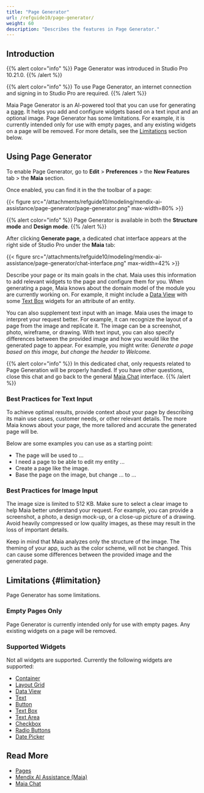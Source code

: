 ```yaml
---
title: "Page Generator"
url: /refguide10/page-generator/
weight: 60
description: "Describes the features in Page Generator."
---
```


## Introduction

{{% alert color="info" %}}
Page Generator was introduced in Studio Pro 10.21.0.
{{% /alert %}}

{{% alert color="info" %}}
To use Page Generator, an internet connection and signing in to Studio Pro are required.
{{% /alert %}}

Maia Page Generator is an AI-powered tool that you can use for generating a [page](/refguide10/page/). It helps you add and configure widgets based on a text input and an optional image. Page Generator has some limitations. For example, it is currently intended only for use with empty pages, and any existing widgets on a page will be removed. For more details, see the [Limitations](#limitation) section below.

## Using Page Generator

To enable Page Generator, go to **Edit** > **Preferences** > the **New Features** tab > the **Maia** section.

Once enabled, you can find it in the the toolbar of a page:

{{< figure src="/attachments/refguide10/modeling/mendix-ai-assistance/page-generator/page-generator.png" max-width=80% >}}

{{% alert color="info" %}}
Page Generator is available in both the **Structure mode** and **Design mode**.
{{% /alert %}}

After clicking **Generate page**, a dedicated chat interface appears at the right side of Studio Pro under the **Maia** tab:

{{< figure src="/attachments/refguide10/modeling/mendix-ai-assistance/page-generator/chat-interface.png" max-width=42% >}}

Describe your page or its main goals in the chat. Maia uses this information to add relevant widgets to the page and configure them for you. When generating a page, Maia knows about the domain model of the module you are currently working on. For example, it might include a [Data View](/refguide10/data-view/) with some [Text Box](/refguide10/text-box/) widgets for an attribute of an entity.

You can also supplement text input with an image. Maia uses the image to interpret your request better. For example, it can recognize the layout of a page from the image and replicate it. The image can be a screenshot, photo, wireframe, or drawing. With text input, you can also specify differences between the provided image and how you would like the generated page to appear. For example, you might write: *Generate a page based on this image, but change the header to Welcome.*

{{% alert color="info" %}}
In this dedicated chat, only requests related to Page Generation will be properly handled. If you have other questions, close this chat and go back to the general [Maia Chat](/refguide10/maia-chat/) interface.
{{% /alert %}}

### Best Practices for Text Input

To achieve optimal results, provide context about your page by describing its main use cases, customer needs, or other relevant details. The more Maia knows about your page, the more tailored and accurate the generated page will be.

Below are some examples you can use as a starting point:

* The page will be used to ...
* I need a page to be able to edit my entity ...
* Create a page like the image.
* Base the page on the image, but change ... to ...

### Best Practices for Image Input

The image size is limited to 512 KB. Make sure to select a clear image to help Maia better understand your request. For example, you can provide a screenshot, a photo, a design mock-up, or a close-up picture of a drawing. Avoid heavily compressed or low quality images, as these may result in the loss of important details.

Keep in mind that Maia analyzes only the structure of the image. The theming of your app, such as the color scheme, will not be changed. This can cause some differences between the provided image and the generated page.

## Limitations {#limitation}

Page Generator has some limitations.

### Empty Pages Only

Page Generator is currently intended only for use with empty pages. Any existing widgets on a page will be removed.

### Supported Widgets

Not all widgets are supported. Currently the following widgets are supported:

* [Container](/refguide10/container/)
* [Layout Grid](/refguide10/layout-grid/)
* [Data View](/refguide10/data-view/)
* [Text](/refguide10/text/)
* [Button](/refguide10/button-widgets/)
* [Text Box](/refguide10/text-box/)
* [Text Area](/refguide10/text-area/)
* [Checkbox](/refguide10/check-box/)
* [Radio Buttons](/refguide10/radio-buttons/)
* [Date Picker](/refguide10/date-picker/)

## Read More

* [Pages](/refguide10/page/)
* [Mendix AI Assistance (Maia)](/refguide10/mendix-ai-assistance/)
* [Maia Chat](/refguide10/maia-chat/)

